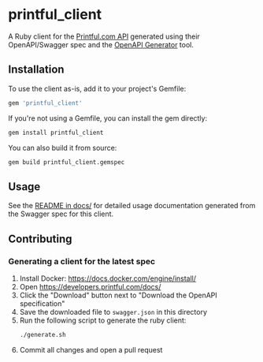 # printful_client

A Ruby client for the [Printful.com API](https://developers.printful.com/docs/)
generated using their OpenAPI/Swagger spec and the [OpenAPI Generator](https://openapi-generator.tech/) tool.

## Installation

To use the client as-is, add it to your project's Gemfile:

```sh
gem 'printful_client'
```

If you're not using a Gemfile, you can install the gem directly:

```sh
gem install printful_client
```

You can also build it from source:

```sh
gem build printful_client.gemspec
```

## Usage

See the [README in docs/](/mindprintai/printful_client/tree/master/docs/README.md) for
detailed usage documentation generated from the Swagger spec for this client.

## Contributing

### Generating a client for the latest spec

1. Install Docker: https://docs.docker.com/engine/install/
1. Open https://developers.printful.com/docs/
1. Click the "Download" button next to "Download the OpenAPI specification"
1. Save the downloaded file to `swagger.json` in this directory
1. Run the following script to generate the ruby client:
    ```sh
    ./generate.sh
    ```
1. Commit all changes and open a pull request
